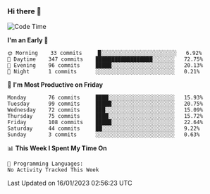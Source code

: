 ### Hi there 👋

<!--
**abhay-singh-au3/abhay-singh-au3** is a ✨ _special_ ✨ repository because its `README.md` (this file) appears on your GitHub profile.

Here are some ideas to get you started:

- 🔭 I’m currently working on ...
- 🌱 I’m currently learning ...
- 👯 I’m looking to collaborate on ...
- 🤔 I’m looking for help with ...
- 💬 Ask me about ...
- 📫 How to reach me: ...
- 😄 Pronouns: ...
- ⚡ Fun fact: ...
-->


<!--START_SECTION:waka-->
![Code Time](http://img.shields.io/badge/Code%20Time-0%20secs-blue)

**I'm an Early 🐤** 

```text
🌞 Morning    33 commits     █░░░░░░░░░░░░░░░░░░░░░░░░   6.92% 
🌆 Daytime    347 commits    ██████████████████░░░░░░░   72.75% 
🌃 Evening    96 commits     █████░░░░░░░░░░░░░░░░░░░░   20.13% 
🌙 Night      1 commits      ░░░░░░░░░░░░░░░░░░░░░░░░░   0.21%

```
📅 **I'm Most Productive on Friday** 

```text
Monday       76 commits     ████░░░░░░░░░░░░░░░░░░░░░   15.93% 
Tuesday      99 commits     █████░░░░░░░░░░░░░░░░░░░░   20.75% 
Wednesday    72 commits     ███░░░░░░░░░░░░░░░░░░░░░░   15.09% 
Thursday     75 commits     ████░░░░░░░░░░░░░░░░░░░░░   15.72% 
Friday       108 commits    █████░░░░░░░░░░░░░░░░░░░░   22.64% 
Saturday     44 commits     ██░░░░░░░░░░░░░░░░░░░░░░░   9.22% 
Sunday       3 commits      ░░░░░░░░░░░░░░░░░░░░░░░░░   0.63%

```


📊 **This Week I Spent My Time On** 

```text
💬 Programming Languages: 
No Activity Tracked This Week

```


 Last Updated on 16/01/2023 02:56:23 UTC
<!--END_SECTION:waka-->
